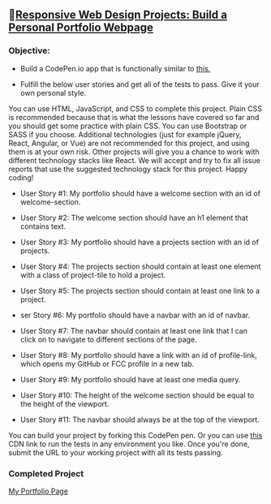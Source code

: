 
## 🔗[Responsive Web Design Projects: Build a Personal Portfolio Webpage](https://stephanlamoureux.github.io/personal-portfolio/)

### Objective:

- Build a CodePen.io app that is functionally similar to [this.](https://codepen.io/freeCodeCamp/full/zNBOYG)

- Fulfill the below user stories and get all of the tests to pass. Give it your own personal style.

You can use HTML, JavaScript, and CSS to complete this project. Plain CSS is recommended because that is what the lessons have covered so far and you should get some practice with plain CSS. You can use Bootstrap or SASS if you choose. Additional technologies (just for example jQuery, React, Angular, or Vue) are not recommended for this project, and using them is at your own risk. Other projects will give you a chance to work with different technology stacks like React. We will accept and try to fix all issue reports that use the suggested technology stack for this project. Happy coding!

- User Story #1: My portfolio should have a welcome section with an id of welcome-section.

- User Story #2: The welcome section should have an h1 element that contains text.

- User Story #3: My portfolio should have a projects section with an id of projects.

- User Story #4: The projects section should contain at least one element with a class of project-tile to hold a project.

- User Story #5: The projects section should contain at least one link to a project.

- ser Story #6: My portfolio should have a navbar with an id of navbar.

- User Story #7: The navbar should contain at least one link that I can click on to navigate to different sections of the page.

- User Story #8: My portfolio should have a link with an id of profile-link, which opens my GitHub or FCC profile in a new tab.

- User Story #9: My portfolio should have at least one media query.

- User Story #10: The height of the welcome section should be equal to the height of the viewport.

- User Story #11: The navbar should always be at the top of the viewport.

You can build your project by forking this CodePen pen. Or you can use [this](https://cdn.freecodecamp.org/testable-projects-fcc/v1/bundle.js) CDN link to run the tests in any environment you like.
Once you're done, submit the URL to your working project with all its tests passing.

### Completed Project

[My Portfolio Page](https://stephanlamoureux.github.io/personal-portfolio/)
